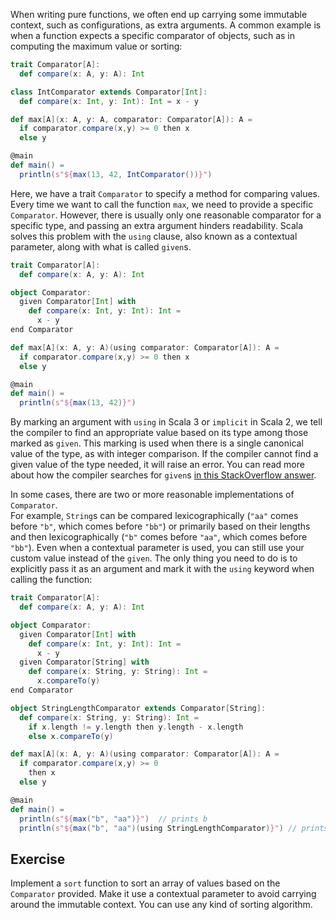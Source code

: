 When writing pure functions, we often end up carrying some immutable context, such as configurations, as extra arguments.
A common example is when a function expects a specific comparator of objects, such as in computing the maximum value or sorting: 

```scala 3
trait Comparator[A]:
  def compare(x: A, y: A): Int

class IntComparator extends Comparator[Int]:
  def compare(x: Int, y: Int): Int = x - y

def max[A](x: A, y: A, comparator: Comparator[A]): A =
  if comparator.compare(x,y) >= 0 then x
  else y

@main
def main() =
  println(s"${max(13, 42, IntComparator())}")
```

Here, we have a trait `Comparator` to specify a method for comparing values. 
Every time we want to call the function `max`, we need to provide a specific `Comparator`. 
However, there is usually only one reasonable comparator for a specific type, and passing an extra argument hinders
readability. 
Scala solves this problem with the `using` clause, also known as a contextual parameter, along with what is called `given`s. 

```scala 3
trait Comparator[A]:
  def compare(x: A, y: A): Int

object Comparator:
  given Comparator[Int] with
    def compare(x: Int, y: Int): Int =
      x - y
end Comparator

def max[A](x: A, y: A)(using comparator: Comparator[A]): A =
  if comparator.compare(x,y) >= 0 then x
  else y

@main
def main() =
  println(s"${max(13, 42)}")
```

By marking an argument with `using` in Scala 3 or `implicit` in Scala 2, we tell the compiler to find an appropriate 
value based on its type among those marked as `given`. 
This marking is used when there is a single canonical value of the type, as with integer comparison. 
If the compiler cannot find a given value of the type needed, it will raise an error. 
You can read more about how the compiler searches for `given`s [in this StackOverflow answer](https://stackoverflow.com/questions/5598085/where-does-scala-look-for-implicits/5598107#5598107).

In some cases, there are two or more reasonable implementations of `Comparator`.  
For example, `String`s can be compared lexicographically (`"aa"` comes before `"b"`, which comes before `"bb"`) or primarily 
based on their lengths and then lexicographically (`"b"` comes before `"aa"`, which comes before `"bb"`).
Even when a contextual parameter is used, you can still use your custom value instead of the `given`. The only thing
you need to do is to explicitly pass it as an argument and mark it with the `using` keyword when calling the function: 


```scala 3
trait Comparator[A]:
  def compare(x: A, y: A): Int

object Comparator:
  given Comparator[Int] with
    def compare(x: Int, y: Int): Int =
      x - y
  given Comparator[String] with
    def compare(x: String, y: String): Int =
      x.compareTo(y)
end Comparator

object StringLengthComparator extends Comparator[String]:
  def compare(x: String, y: String): Int =
    if x.length != y.length then y.length - x.length
    else x.compareTo(y)

def max[A](x: A, y: A)(using comparator: Comparator[A]): A =
  if comparator.compare(x,y) >= 0
    then x
  else y

@main
def main() =
  println(s"${max("b", "aa")}")  // prints b
  println(s"${max("b", "aa")(using StringLengthComparator)}") // prints aa  
```

## Exercise 

Implement a `sort` function to sort an array of values based on the `Comparator` provided. Make it use a contextual 
parameter to avoid carrying around the immutable context. You can use any kind of sorting algorithm. 
